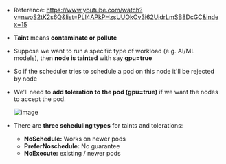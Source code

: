 - Reference: https://www.youtube.com/watch?v=nwoS2tK2s6Q&list=PLl4APkPHzsUUOkOv3i62UidrLmSB8DcGC&index=15

- **Taint** means **contaminate or pollute** 
- Suppose we want to run a specific type of workload (e.g. AI/ML models), then **node is tainted** with say **gpu=true**
- So if the scheduler tries to schedule a pod on this node it'll be rejected by node
- We'll need to **add toleration to the pod (gpu=true)** if we want the nodes to accept the pod.

    ![image](https://github.com/user-attachments/assets/88772742-9e0f-4d24-9593-269216694beb)

- There are **three scheduling types** for taints and tolerations:
  - **NoSchedule:** Works on newer pods
  - **PreferNoschedule:** No guarantee
  - **NoExecute:** existing / newer pods
